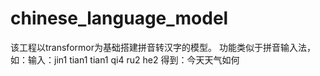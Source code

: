 # chinese_language_model
该工程以transformor为基础搭建拼音转汉字的模型。
功能类似于拼音输入法，如：输入：jin1 tian1 tian1 qi4 ru2 he2  得到：今天天气如何
